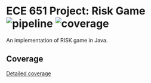 ECE 651 Project: Risk Game
![pipeline](https://gitlab.oit.duke.edu/ar543/risk/badges/dev/pipeline.svg)
![coverage](https://gitlab.oit.duke.edu/ar543/risk/badges/dev/coverage.svg?job=test)
======================================

An implementation of RISK game in Java.

## Coverage

[Detailed coverage](https://ar543.pages.oit.duke.edu/risk/dashboard.html)
